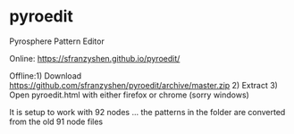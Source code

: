 # pyroedit
Pyrosphere Pattern Editor 

Online: https://sfranzyshen.github.io/pyroedit/

Offline:1) Download https://github.com/sfranzyshen/pyroedit/archive/master.zip
2) Extract
3) Open pyroedit.html with either firefox or chrome (sorry windows)

It is setup to work with 92 nodes ... the patterns in the folder are converted from the old 91 node files 
